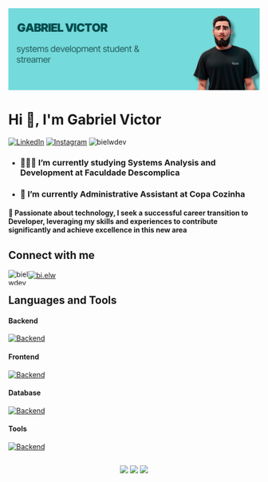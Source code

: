 
<img src="https://raw.githubusercontent.com/bielwdev/bielwdev/main/img/gabrielvictor.png">

# Hi 👋, I'm Gabriel Victor

[![LinkedIn](https://img.shields.io/badge/LinkedIn-0077B5?style=for-the-badge&logo=linkedin&logoColor=white)](https://www.linkedin.com/in/bielwdev/)
[![Instagram](https://img.shields.io/badge/Instagram-E4405F?style=for-the-badge&logo=instagram&logoColor=white)](https://www.instagram.com/bi.elw/)
<img src="https://komarev.com/ghpvc/?username=bielwdev&label=VISITS&color=8ed8da&style=for-the-badge" alt="bielwdev" />
</p>

* ### 👨🏻‍🎓 I’m currently studying Systems Analysis and Development at Faculdade Descomplica

* ### 💼 I’m currently Administrative Assistant at Copa Cozinha

#### 💬 Passionate about technology, I seek a successful career transition to Developer, leveraging my skills and experiences to contribute significantly and achieve excellence in this new area

## Connect with me

<p align="left">
<a href="https://linkedin.com/in/bielwdev" target="blank"><img align="left" src="https://raw.githubusercontent.com/rahuldkjain/github-profile-readme-generator/master/src/images/icons/Social/linked-in-alt.svg" alt="bielwdev" height="30" width="40" />
<a href="https://discordapp.com/users/254777320882176000" target="blank"><img align="center" src="https://raw.githubusercontent.com/rahuldkjain/github-profile-readme-generator/master/src/images/icons/Social/discord.svg" alt="bi.elw" height="30" width="40" /></a>
</a>

## Languages and Tools

#### Backend

[![Backend](https://skillicons.dev/icons?i=java,spring)](https://skillicons.dev)

#### Frontend

[![Backend](https://skillicons.dev/icons?i=html,css,js,bootstrap)](https://skillicons.dev)

#### Database

[![Backend](https://skillicons.dev/icons?i=mysql,postgresql,mongodb)](https://skillicons.dev)

#### Tools

[![Backend](https://skillicons.dev/icons?i=git,github,vscode,idea,windows,linux)](https://skillicons.dev)

##

<p align="center">
    <a href="https://github.com/bielwdev"><img heigth="180em" src="https://github-readme-stats.vercel.app/api?username=bielwdev&show_icons=true&theme=transparent&include_all_commits=true"/></a>
    <a href="https://github.com/bielwdev"><img height="195em" src="https://github-readme-stats.vercel.app/api/top-langs/?username=bielwdev&layout=compact&langs_count=7&theme=transparent"/></a>
    <a href="https://github.com/bielwdev"><img height="195em" src="https://github-readme-streak-stats.herokuapp.com/?user=bielwdev&theme=transparent"/></a>
</p>
